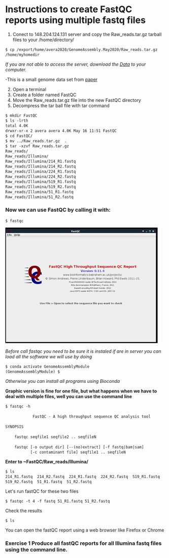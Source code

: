 # Instructions to create FastQC reports using multiple fastq files

1. Conect to 148.204.124.131 server and copy the Raw_reads.tar.gz tarball files to your /home/directory/
```console
$ cp /export/home/avera2020/GenomeAssembly.May2020/Raw_reads.tar.gz /home/myhomedir
```
*If you are not able to access the server, download the [Data](https://osu.box.com/s/tjk874n5k2hgwag64nnl40x4njv5qp9i) to your computer.*

-This is a small genome data set from [paper](https://aem.asm.org/content/86/8/e00091-20)

2. Open a terminal
3. Create a folder named FastQC
4. Move the Raw_reads.tar.gz file into the new FastQC directory
5. Decompress the tar ball file with tar command

```console
$ mkdir FastQC
$ ls -lrth
total 4.0K
drwxr-xr-x 2 avera avera 4.0K May 16 11:51 FastQC
$ cd FastQC/
$ mv ../Raw_reads.tar.gz  .
$ tar -xzvf Raw_reads.tar.gz 
Raw_reads/
Raw_reads/Illumina/
Raw_reads/Illumina/214_R1.fastq
Raw_reads/Illumina/214_R2.fastq
Raw_reads/Illumina/224_R1.fastq
Raw_reads/Illumina/224_R2.fastq
Raw_reads/Illumina/519_R1.fastq
Raw_reads/Illumina/519_R2.fastq
Raw_reads/Illumina/51_R1.fastq
Raw_reads/Illumina/51_R2.fastq

```
### Now we can use FastQC by calling it with:
```console
$ fastqc
```
![Alt Text](https://github.com/avera1988/Genome_Assembly_lecture/blob/master/images/fastqcconsole.png)

*Before call fastqc you need to be sure it is instaled if are in server you can load all the software we will use by doing*

```console
$ conda activate GenomeAssemblyModule
(GenomeAssemblyModule) $
```
*Otherwise you can install all programs using Bioconda*

**Graphic version is fine for one file, but what happens when we have to deal with multiple files, well you can use the command line**
```console
$ fastqc -h

            FastQC - A high throughput sequence QC analysis tool

SYNOPSIS

	fastqc seqfile1 seqfile2 .. seqfileN

    fastqc [-o output dir] [--(no)extract] [-f fastq|bam|sam] 
           [-c contaminant file] seqfile1 .. seqfileN
```

**Enter to ~FastQC/Raw_reads/Illumina/**

```console
$ ls
214_R1.fastq  214_R2.fastq  224_R1.fastq  224_R2.fastq  519_R1.fastq  519_R2.fastq  51_R1.fastq  51_R2.fastq
```

Let's run fastQC for these two files
 ```console
$ fastqc -t 4 -f fastq 51_R1.fastq 51_R2.fastq
 ```
 Check the results 	
 ```Console
 $ ls

 ```
 You can open the fastQC report using a web browser like Firefox or Chrome
 
 ### Exercise 1 Produce all fastQC reports for all Illumina fastq files using the command line.
 
 
 
 
